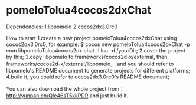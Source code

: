 pomeloTolua4cocos2dxChat
========================

Dependencies:
    1.libpomelo
	2.cocos2dx3.0rc0

How to start
	1.create a new project pomeloTolua4cocos2dxChat using cocos2dx3.0rc0, for example:
		$ cocos new pomeloTolua4cocos2dxChat -p com.libpomeloTolua4cocos2dx.chat -l lua -d /yourDir;
	2.cover the project by this;
	3.copy libpomelo to frameworks/cocos2d-x/external, then frameworks/cocos2d-x/external/libpomelo，
	  and you should refer to libpomelo's README document to generate projects for different platforms;
	4.build it, you could refer to cocos2dx3.0rc0's README document;

	
You can also download the whole project from：http://yunpan.cn/QIe46sT5xkPDR and just build it.